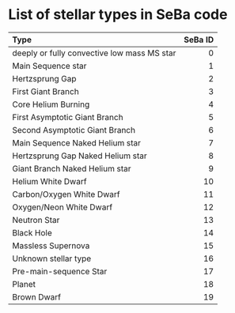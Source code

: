 # List of stellar types in SeBa code
|Type | SeBa ID|
|:--- | ---:|
|deeply or fully convective low mass MS star|0|
|Main Sequence star                         |1|
|Hertzsprung Gap                            |2|
|First Giant Branch                         |3|
|Core Helium Burning                        |4|
|First Asymptotic Giant Branch              |5|
|Second Asymptotic Giant Branch             |6|
|Main Sequence Naked Helium star            |7|
|Hertzsprung Gap Naked Helium star          |8|
|Giant Branch Naked Helium star             |9|
|Helium White Dwarf                         |10|
|Carbon/Oxygen White Dwarf                  |11|
|Oxygen/Neon White Dwarf                    |12|
|Neutron Star                               |13|
|Black Hole                                 |14|
|Massless Supernova                         |15|
|Unknown stellar type                       |16|
|Pre-main-sequence Star                     |17|
|Planet                                     |18|
|Brown Dwarf                                |19|
